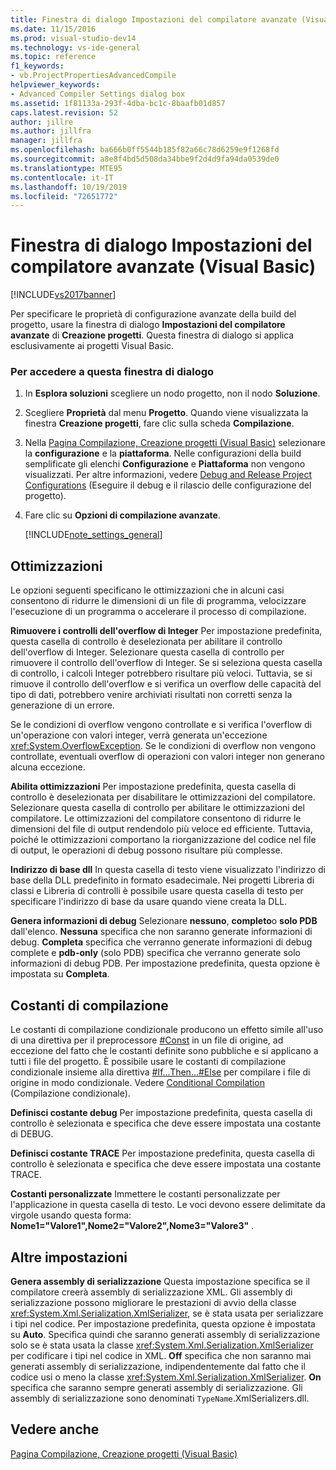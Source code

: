 ```yaml
---
title: Finestra di dialogo Impostazioni del compilatore avanzate (Visual Basic) | Microsoft Docs
ms.date: 11/15/2016
ms.prod: visual-studio-dev14
ms.technology: vs-ide-general
ms.topic: reference
f1_keywords:
- vb.ProjectPropertiesAdvancedCompile
helpviewer_keywords:
- Advanced Compiler Settings dialog box
ms.assetid: 1f81133a-293f-4dba-bc1c-8baafb01d857
caps.latest.revision: 52
author: jillre
ms.author: jillfra
manager: jillfra
ms.openlocfilehash: ba666b0ff5544b185f82a66c78d6259e9f1268fd
ms.sourcegitcommit: a8e8f4bd5d508da34bbe9f2d4d9fa94da0539de0
ms.translationtype: MTE95
ms.contentlocale: it-IT
ms.lasthandoff: 10/19/2019
ms.locfileid: "72651772"
---
```

# <a name="advanced-compiler-settings-dialog-box-visual-basic"></a>Finestra di dialogo Impostazioni del compilatore avanzate (Visual Basic)
[!INCLUDE[vs2017banner](../../includes/vs2017banner.md)]

Per specificare le proprietà di configurazione avanzate della build del progetto, usare la finestra di dialogo **Impostazioni del compilatore avanzate** di **Creazione progetti**. Questa finestra di dialogo si applica esclusivamente ai progetti Visual Basic.

### <a name="to-access-this-dialog-box"></a>Per accedere a questa finestra di dialogo

1. In **Esplora soluzioni** scegliere un nodo progetto, non il nodo **Soluzione**.

2. Scegliere **Proprietà** dal menu **Progetto**. Quando viene visualizzata la finestra **Creazione progetti**, fare clic sulla scheda **Compilazione**.

3. Nella [Pagina Compilazione, Creazione progetti (Visual Basic)](../../ide/reference/compile-page-project-designer-visual-basic.md) selezionare la **configurazione** e la **piattaforma**. Nelle configurazioni della build semplificate gli elenchi **Configurazione** e **Piattaforma** non vengono visualizzati. Per altre informazioni, vedere [Debug and Release Project Configurations](https://msdn.microsoft.com/0440b300-0614-4511-901a-105b771b236e) (Eseguire il debug e il rilascio delle configurazione del progetto).

4. Fare clic su **Opzioni di compilazione avanzate**.

   [!INCLUDE[note_settings_general](../../includes/note-settings-general-md.md)]

## <a name="optimizations"></a>Ottimizzazioni
 Le opzioni seguenti specificano le ottimizzazioni che in alcuni casi consentono di ridurre le dimensioni di un file di programma, velocizzare l'esecuzione di un programma o accelerare il processo di compilazione.

 **Rimuovere i controlli dell'overflow di Integer** Per impostazione predefinita, questa casella di controllo è deselezionata per abilitare il controllo dell'overflow di Integer. Selezionare questa casella di controllo per rimuovere il controllo dell'overflow di Integer. Se si seleziona questa casella di controllo, i calcoli Integer potrebbero risultare più veloci. Tuttavia, se si rimuove il controllo dell'overflow e si verifica un overflow delle capacità del tipo di dati, potrebbero venire archiviati risultati non corretti senza la generazione di un errore.

 Se le condizioni di overflow vengono controllate e si verifica l'overflow di un'operazione con valori integer, verrà generata un'eccezione <xref:System.OverflowException>. Se le condizioni di overflow non vengono controllate, eventuali overflow di operazioni con valori integer non generano alcuna eccezione.

 **Abilita ottimizzazioni** Per impostazione predefinita, questa casella di controllo è deselezionata per disabilitare le ottimizzazioni del compilatore. Selezionare questa casella di controllo per abilitare le ottimizzazioni del compilatore. Le ottimizzazioni del compilatore consentono di ridurre le dimensioni del file di output rendendolo più veloce ed efficiente. Tuttavia, poiché le ottimizzazioni comportano la riorganizzazione del codice nel file di output, le operazioni di debug possono risultare più complesse.

 **Indirizzo di base dll** In questa casella di testo viene visualizzato l'indirizzo di base della DLL predefinito in formato esadecimale. Nei progetti Libreria di classi e Libreria di controlli è possibile usare questa casella di testo per specificare l'indirizzo di base da usare quando viene creata la DLL.

 **Genera informazioni di debug** Selezionare **nessuno**, **completo**o **solo PDB** dall'elenco. **Nessuna** specifica che non saranno generate informazioni di debug. **Completa** specifica che verranno generate informazioni di debug complete e **pdb-only** (solo PDB) specifica che verranno generate solo informazioni di debug PDB. Per impostazione predefinita, questa opzione è impostata su **Completa**.

## <a name="compilation-constants"></a>Costanti di compilazione
 Le costanti di compilazione condizionale producono un effetto simile all'uso di una direttiva per il preprocessore [#Const](https://msdn.microsoft.com/library/707669e5-23f9-4f17-8622-a0d534429386) in un file di origine, ad eccezione del fatto che le costanti definite sono pubbliche e si applicano a tutti i file del progetto. È possibile usare le costanti di compilazione condizionale insieme alla direttiva [#If...Then...#Else](https://msdn.microsoft.com/library/10bba104-e3fd-451b-b672-faa472530502) per compilare i file di origine in modo condizionale. Vedere [Conditional Compilation](https://msdn.microsoft.com/library/9c35e55e-7eee-44fb-a586-dad1f1884848) (Compilazione condizionale).

 **Definisci costante debug** Per impostazione predefinita, questa casella di controllo è selezionata e specifica che deve essere impostata una costante di DEBUG.

 **Definisci costante TRACE** Per impostazione predefinita, questa casella di controllo è selezionata e specifica che deve essere impostata una costante TRACE.

 **Costanti personalizzate** Immettere le costanti personalizzate per l'applicazione in questa casella di testo. Le voci devono essere delimitate da virgole usando questa forma: **Nome1="Valore1",Nome2="Valore2",Nome3="Valore3"** .

## <a name="other-settings"></a>Altre impostazioni
 **Genera assembly di serializzazione** Questa impostazione specifica se il compilatore creerà assembly di serializzazione XML. Gli assembly di serializzazione possono migliorare le prestazioni di avvio della classe <xref:System.Xml.Serialization.XmlSerializer>, se è stata usata per serializzare i tipi nel codice. Per impostazione predefinita, questa opzione è impostata su **Auto**. Specifica quindi che saranno generati assembly di serializzazione solo se è stata usata la classe <xref:System.Xml.Serialization.XmlSerializer> per codificare i tipi nel codice in XML. **Off** specifica che non saranno mai generati assembly di serializzazione, indipendentemente dal fatto che il codice usi o meno la classe <xref:System.Xml.Serialization.XmlSerializer>. **On** specifica che saranno sempre generati assembly di serializzazione. Gli assembly di serializzazione sono denominati `TypeName`.XmlSerializers.dll.

## <a name="see-also"></a>Vedere anche
 [Pagina Compilazione, Creazione progetti (Visual Basic)](../../ide/reference/compile-page-project-designer-visual-basic.md)
